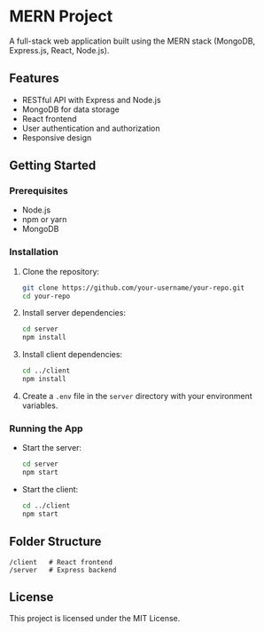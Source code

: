 # MERN Project

A full-stack web application built using the MERN stack (MongoDB, Express.js, React, Node.js).

## Features

- RESTful API with Express and Node.js
- MongoDB for data storage
- React frontend
- User authentication and authorization
- Responsive design

## Getting Started

### Prerequisites

- Node.js
- npm or yarn
- MongoDB

### Installation

1. Clone the repository:

   ```bash
   git clone https://github.com/your-username/your-repo.git
   cd your-repo
   ```

2. Install server dependencies:

   ```bash
   cd server
   npm install
   ```

3. Install client dependencies:

   ```bash
   cd ../client
   npm install
   ```

4. Create a `.env` file in the `server` directory with your environment variables.

### Running the App

- Start the server:

  ```bash
  cd server
  npm start
  ```

- Start the client:
  ```bash
  cd ../client
  npm start
  ```

## Folder Structure

```
/client   # React frontend
/server   # Express backend
```

## License

This project is licensed under the MIT License.
